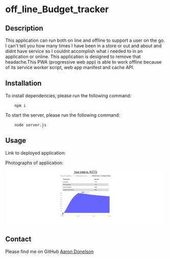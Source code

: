 # off_line_Budget_tracker

## Description 

This application can run both on line and offline to support a user on the go. I can't tell you how many times I have been in a store or out and about and didnt have service so I couldnt accomplish what i needed to in an application or online. This application is designed to remove that headache.This PWA (progressive web app) is able to work offline because of its service worker script, web app manifest and cache API.

## Installation

To install dependencies, please run the following command: 

        npm i

To start the server, please run the following command:

        node server.js

## Usage

Link to deployed application: 

Photographs of application: 

![Picture of Budget Tracker](images/My_Budget.png)

## Contact 

Please find me on GitHub [Aaron Donelson](https://github.com/addonelson)

